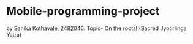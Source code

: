 # Mobile-programming-project
by Sanika Kothavale, 2482046.
Topic- On the roots! (Sacred Jyotirlinga Yatra)

